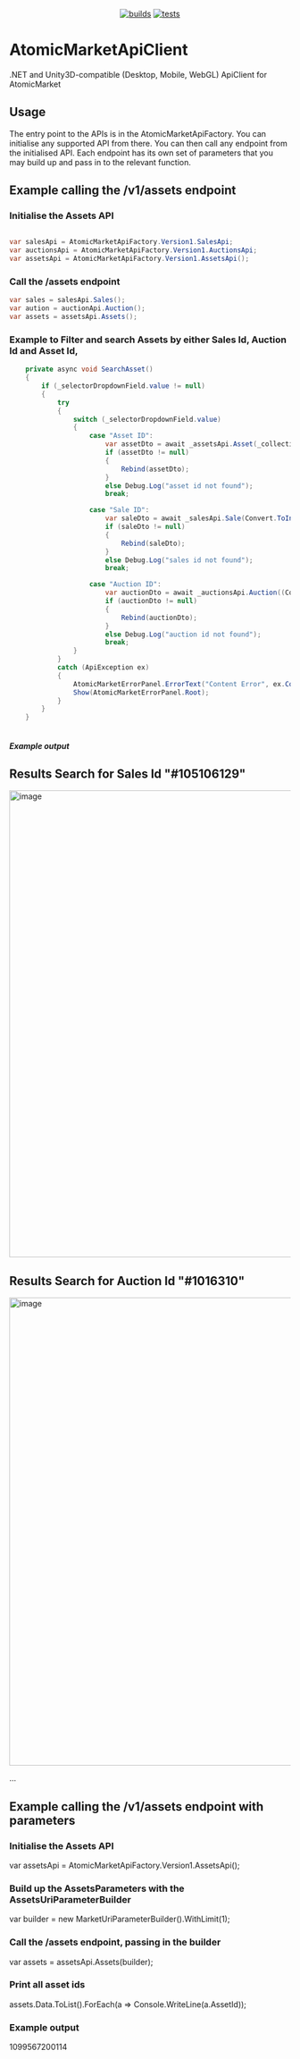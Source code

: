 <div align="center">

[![builds](https://github.com/liquiidio/AtomicMarketApiClient-Private/actions/workflows/dotnet-build.yml/badge.svg)](https://github.com/liquiidio/AtomicMarketApiClient-Private/actions/workflows/dotnet-build.yml)
[![tests](https://github.com/liquiidio/AtomicMarketApiClient-Private/actions/workflows/dotnet-test.yml/badge.svg)](https://github.com/liquiidio/AtomicMarketApiClient-Private/actions/workflows/dotnet-test.yml)
       
</div>

# AtomicMarketApiClient

.NET and Unity3D-compatible (Desktop, Mobile, WebGL) ApiClient for AtomicMarket

 ## Usage

 The entry point to the APIs is in the AtomicMarketApiFactory. You can initialise any supported API from there.
 You can then call any endpoint from the initialised API.
 Each endpoint has its own set of parameters that you may build up and pass in to the relevant function.

 ## Example calling the /v1/assets endpoint
 ### Initialise the Assets API
 ```csharp
 
 var salesApi = AtomicMarketApiFactory.Version1.SalesApi;
 var auctionsApi = AtomicMarketApiFactory.Version1.AuctionsApi;
 var assetsApi = AtomicMarketApiFactory.Version1.AssetsApi();

 ```
 
 ### Call the /assets endpoint
 ```csharp
 var sales = salesApi.Sales();
 var aution = auctionApi.Auction();
 var assets = assetsApi.Assets();
 ```
 
 ### Example to Filter and search Assets by either Sales Id, Auction Id and Asset Id, 
```csharp
    private async void SearchAsset()
    {
        if (_selectorDropdownField.value != null)
        {
            try
            {
                switch (_selectorDropdownField.value)
                {
                    case "Asset ID":
                        var assetDto = await _assetsApi.Asset(_collectionNameOrAssetId.value);
                        if (assetDto != null)
                        {
                            Rebind(assetDto);
                        }
                        else Debug.Log("asset id not found");
                        break;

                    case "Sale ID":
                        var saleDto = await _salesApi.Sale(Convert.ToInt32(_collectionNameOrAssetId.value));
                        if (saleDto != null)
                        {
                            Rebind(saleDto);
                        }
                        else Debug.Log("sales id not found");
                        break;

                    case "Auction ID":
                        var auctionDto = await _auctionsApi.Auction((Convert.ToInt32(_collectionNameOrAssetId.value)));
                        if (auctionDto != null)
                        {
                            Rebind(auctionDto);
                        }
                        else Debug.Log("auction id not found");
                        break;
                }
            }
            catch (ApiException ex)
            {
                AtomicMarketErrorPanel.ErrorText("Content Error", ex.Content);
                Show(AtomicMarketErrorPanel.Root);
            }
        }
    }
    
````
 
 ##### Example output
 
 ## Results Search for Sales Id "#105106129"
<img width="836" alt="image" src="https://user-images.githubusercontent.com/31707324/213105963-0916568e-eea2-456f-ac39-3758ad0f4514.png">

 ## Results Search for Auction Id "#1016310"
<img width="838" alt="image" src="https://user-images.githubusercontent.com/31707324/213106315-cd67121b-adb9-4ff3-a42f-610868206921.png">

 ...
 
 ## Example calling the /v1/assets endpoint with parameters
 ### Initialise the Assets API
 var assetsApi = AtomicMarketApiFactory.Version1.AssetsApi();
 
 ### Build up the AssetsParameters with the AssetsUriParameterBuilder
 var builder = new MarketUriParameterBuilder().WithLimit(1);
 
 ### Call the /assets endpoint, passing in the builder
 var assets = assetsApi.Assets(builder);
 
 ### Print all asset ids
 assets.Data.ToList().ForEach(a => Console.WriteLine(a.AssetId));
 
 ### Example output
 1099567200114

